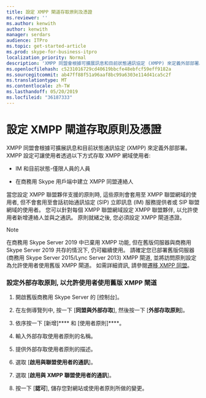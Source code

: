 ```yaml
---
title: 設定 XMPP 閘道存取原則及憑證
ms.reviewer: ''
ms.author: kenwith
author: kenwith
manager: serdars
audience: ITPro
ms.topic: get-started-article
ms.prod: skype-for-business-itpro
localization_priority: Normal
description: 'XMPP 同盟會根據可擴展訊息和目前狀態通訊協定 (XMPP) 來定義外部部署。 XMPP 設定可讓使用者透過以下方式存取 XMPP 網域使用者:'
ms.openlocfilehash: c5231016729cd40619bbcfe48ebfcf59eff9182a
ms.sourcegitcommit: ab47ff88f51a96aaf8bc99a6303e114d41ca5c2f
ms.translationtype: MT
ms.contentlocale: zh-TW
ms.lasthandoff: 05/20/2019
ms.locfileid: "36187333"
---
```

# <a name="configure-xmpp-gateway-access-policies-and-certificates"></a>設定 XMPP 閘道存取原則及憑證

XMPP 同盟會根據可擴展訊息和目前狀態通訊協定 (XMPP) 來定義外部部署。 XMPP 設定可讓使用者透過以下方式存取 XMPP 網域使用者:
  
- IM 和目前狀態-僅限人員的人員
    
- 在商務用 Skype 用戶端中建立 XMPP 同盟連絡人
    
當您設定 XMPP 聯盟夥伴支援的原則時, 這些原則會套用至 XMPP 聯盟網域的使用者, 但不會套用至會話初始通訊協定 (SIP) 立即訊息 (IM) 服務提供者或 SIP 聯盟網域的使用者。 您可以針對每個 XMPP 聯盟網域設定 XMPP 聯盟夥伴, 以允許使用者新增連絡人並與之通訊。 原則就緒之後, 您必須設定 XMPP 閘道憑證。 
  
> [!NOTE]
> 在商務用 Skype Server 2019 中已棄用 XMPP 功能, 但在舊版伺服器與商務用 Skype Server 2019 共存的情況下, 仍可繼續使用。 請確定您已部署舊版伺服器 (商務用 Skype Server 2015/Lync Server 2013) XMPP 閘道, 並將訪問原則設定為允許使用者使用舊版 XMPP 閘道。 如需詳細資訊, 請參閱[遷移 XMPP 同盟](migrating-xmpp-federation.md)。 
  
### <a name="configure-an-external-access-policy-to-enable-users-for-legacy-xmpp-gateway"></a>設定外部存取原則, 以允許使用者使用舊版 XMPP 閘道

1. 開啟舊版商務用 Skype Server 的 [控制台]。
    
2. 在左側導覽列中, 按一下 [**同盟與外部存取**], 然後按一下 [**外部存取原則**]。
    
3. 依序按一下 [新增]**** 和 [使用者原則]****。
    
4. 輸入外部存取使用者原則的名稱。
    
5. 提供外部存取使用者原則的描述。
    
6. 選取 [**啟用與聯盟使用者的通訊**]。
    
7. 選取 [**啟用與 XMPP 聯盟使用者的通訊**]。
    
8. 按一下 [**認可**], 儲存您對網站或使用者原則所做的變更。 
    

